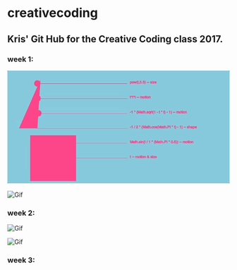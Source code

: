 # creativecoding
## Kris' Git Hub for the Creative Coding class 2017.

### week 1:
![Gif](/images/week01.gif)

![Gif](https://media.giphy.com/media/l1J9PX5uNKmFKOg8w/giphy.gif)



### week 2: 
![Gif](https://media.giphy.com/media/3ov9k1jkNCQXnfavoQ/giphy.gif)

![Gif](https://media.giphy.com/media/3o7aCQ05XxkUmcMV2w/giphy.gif)

### week 3:


